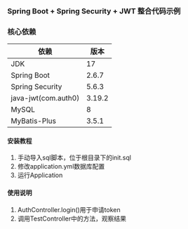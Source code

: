 ### Spring Boot + Spring Security + JWT 整合代码示例

### 核心依赖

| 依赖                  | 版本     |
|---------------------|--------|
| JDK                 | 17     |
| Spring Boot         | 2.6.7  |
| Spring Security     | 5.6.3  |
| java-jwt(com.auth0) | 3.19.2 |
| MySQL               | 8      |
| MyBatis-Plus        | 3.5.1  |

#### 安装教程

1. 手动导入sql脚本，位于根目录下的init.sql
2. 修改application.yml数据库配置
3. 运行Application

#### 使用说明

1. AuthController.login()用于申请token
2. 调用TestController中的方法，观察结果
